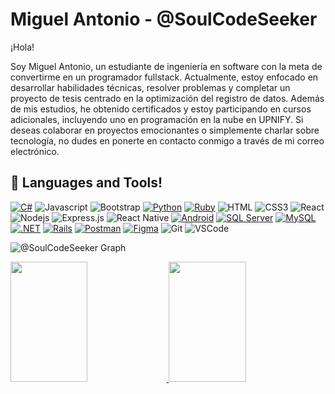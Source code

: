 # Miguel Antonio - @SoulCodeSeeker
¡Hola!

Soy Miguel Antonio, un estudiante de ingeniería en software con la meta de convertirme en un programador fullstack. Actualmente, estoy enfocado en desarrollar habilidades técnicas, resolver problemas y completar un proyecto de tesis centrado en la optimización del registro de datos. Además de mis estudios, he obtenido certificados y estoy participando en cursos adicionales, incluyendo uno en programación en la nube en UPNIFY. Si deseas colaborar en proyectos emocionantes o simplemente charlar sobre tecnología, no dudes en ponerte en contacto conmigo a través de mi correo electrónico.

## 🧰 Languages and Tools!
[![C#](https://img.shields.io/badge/-C%23-61DBFB?style=for-the-badge&labelColor=black&logo=Csharp&logoColor=61DBFB)](https://es.wikipedia.org/wiki/C_Sharp)
![Javascript](https://img.shields.io/badge/Javascript-F0DB4F?style=for-the-badge&labelColor=black&logo=javascript&logoColor=F0DB4F)
![Bootstrap](https://img.shields.io/badge/Bootstrap-563D7C?style=for-the-badge&logo=bootstrap&logoColor=white)
[![Python](https://img.shields.io/badge/Python-F0DB4F?style=for-the-badge&labelColor=black&logo=python&logoColor=F0DB4F)](https://www.python.org/)
[![Ruby](https://img.shields.io/badge/ruby-ae1401?style=for-the-badge&labelColor=black&logo=ruby&logoColor=ae1401)](https://www.ruby-lang.org/)
![HTML](https://img.shields.io/badge/HTML5-E34F26?style=for-the-badge&logo=html5&logoColor=white)
![CSS3](https://img.shields.io/badge/CSS3-1572B6?style=for-the-badge&logo=css3&logoColor=white)
![React](https://img.shields.io/badge/-React-61DBFB?style=for-the-badge&labelColor=black&logo=react&logoColor=61DBFB)
![Nodejs](https://img.shields.io/badge/Nodejs-3C873A?style=for-the-badge&labelColor=black&logo=node.js&logoColor=3C873A)
![Express.js](https://img.shields.io/badge/Express.js-000000?style=for-the-badge&logo=express&logoColor=white)
![React Native](https://img.shields.io/badge/React_Native-20232A?style=for-the-badge&logo=react&logoColor=61DAFB)
[![Android](https://img.shields.io/badge/android-3C873A?style=for-the-badge&labelColor=black&logo=android&logoColor=3C873A)](https://www.android.com/)
[![SQL Server](https://img.shields.io/badge/sqlserver-a62c39?style=for-the-badge&labelColor=black&logo=MicrosoftSQLServer&logoColor=ffffff)](https://www.microsoft.com/sql-server)
[![MySQL](https://img.shields.io/badge/mysql-ae6f06?style=for-the-badge&labelColor=black&logo=mysql&logoColor=ffffff)](https://www.mysql.com/)
[![.NET](https://img.shields.io/badge/microdoft.net-1c7faf?style=for-the-badge&labelColor=black&logo=.net&logoColor=ffffff)](https://dotnet.microsoft.com/)
[![Rails](https://img.shields.io/badge/rails-ae1401?style=for-the-badge&labelColor=black&logo=rubyonrails&logoColor=ae1401)](https://rubyonrails.org/)
[![Postman](https://img.shields.io/badge/postman-ff6c37?style=for-the-badge&labelColor=black&logo=postman&logoColor=ff6c37)](https://www.postman.com/)
[![Figma](https://img.shields.io/badge/figma-0acf83?style=for-the-badge&labelColor=black&logo=figma&logoColor=0acf83)](https://www.figma.com/)
![Git](https://img.shields.io/badge/Git-F05032?style=for-the-badge&logo=git&logoColor=white)
![VSCode](https://img.shields.io/badge/Visual_Studio-0078d7?style=for-the-badge&logo=visual%20studio&logoColor=white)


![@SoulCodeSeeker Graph](https://github-readme-activity-graph.vercel.app/graph?username=Miguel-Antonio-Martinez-Jimenez&custom_title=@SoulCodeSeeker%20GitHub%20Activity%20Graph&bg_color=0D1117&color=7F3FBF&line=7F3FBF&point=7F3FBF&area_color=FFFFFF&title_color=FFFFFF&area=true)

<a href="https://github.com/Miguel-Antonio-Martinez-Jimenez">
  <img src="https://denvercoder1-github-readme-stats.vercel.app/api?username=Miguel-Antonio-Martinez-Jimenez&show_icons=true&count_private=true&theme=react&border_color=7F3FBF&bg_color=0D1117&title_color=F85D7F&icon_color=F8D866" height="192px" width="49.5%"/>
</a>

<a href="https://github.com/Miguel-Antonio-Martinez-Jimenez">
  <img src="https://github-readme-streak-stats.herokuapp.com/?user=Miguel-Antonio-Martinez-Jimenez&theme=radical&border=7F3FBF&background=0D1117" height="192px" width="49.5%"/>
</a>

